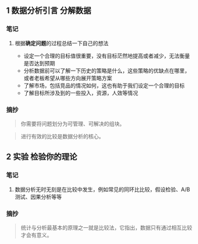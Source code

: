 ## 1 数据分析引言 分解数据

### 笔记

1. 根据**确定问题**的过程总结一下自己的想法

    - 设定一个合理的目标值很重要，没有目标茫然地提高或者减少，无法衡量是否达到预期
    - 分析数据前可以了解一下历史的策略是什么，这些策略的优缺点在哪里，或者老板希望从哪些方向展开策略方案
    - 了解市场，包括竞品的情况如何，这也有助于我们设定一个合理的目标
    - 了解目标所涉及到的一些投入，资源，人效等情况

### 摘抄

> 你需要将问题划分为可管理、可解决的组块。

> 进行有效的比较是数据分析的核心。

## 2 实验 检验你的理论

### 笔记

1. 数据分析无时无刻是在比较中发生，例如常见的同环比比较，假设检验、A/B测试、因果分析等等

### 摘抄

> 统计与分析最基本的原理之一就是比较法，它指出，数据只有通过相互比较才会有意义。